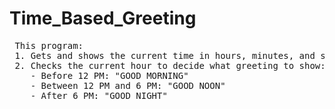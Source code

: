 # Time_Based_Greeting
<pre>
 This program:
 1. Gets and shows the current time in hours, minutes, and seconds.
 2. Checks the current hour to decide what greeting to show:
    - Before 12 PM: "GOOD MORNING"
    - Between 12 PM and 6 PM: "GOOD NOON"
    - After 6 PM: "GOOD NIGHT"
</pre>
